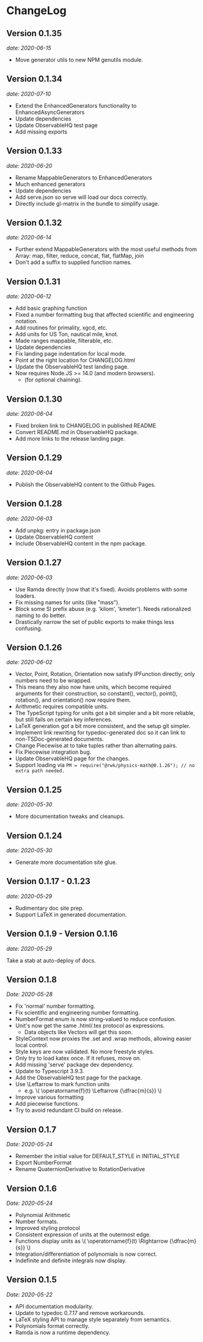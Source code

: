 # ChangeLog
## Version 0.1.35
_date: 2020-06-15_

* Move generator utils to new NPM genutils module.

## Version 0.1.34
_date: 2020-07-10_

* Extend the EnhancedGenerators functionality to EnhancedAsyncGenerators
* Update dependencies
* Update ObservableHQ test page
* Add missing exports

## Version 0.1.33
_date: 2020-06-20_

* Rename MappableGenerators to EnhancedGenerators
* Much enhanced generators
* Update dependencies
* Add serve.json so serve will load our docs correctly.
* Directly include gl-matrix in the bundle to simplify usage.

## Version 0.1.32
_date: 2020-06-14_

* Further extend MappableGenerators with the most useful methods from Array:
map, filter, reduce, concat, flat, flatMap, join
* Don't add a suffix to supplied function names.

## Version 0.1.31
_date: 2020-06-12_

* Add basic graphing function
* Fixed a number formatting bug that affected scientific and engineering notation.
* Add routines for primality, xgcd, etc.
* Add units for US Ton, nautical mile, knot.
* Made ranges mappable, filterable, etc.
* Update dependencies
* Fix landing page indentation for local mode.
* Point at the right location for CHANGELOG.html
* Update the ObservableHQ test landing page.
* Now requires Node.JS >= 14.0 (and modern browsers).
  * (for optional chaining).

## Version 0.1.30
_date: 2020-06-04_

* Fixed broken link to CHANGELOG in published README
* Convert README.md in ObservableHQ package.
* Add more links to the release landing page.

## Version 0.1.29
_date: 2020-06-04_

* Publish the ObservableHQ content to the Github Pages.

## Version 0.1.28
_date: 2020-06-03_

* Add unpkg: entry in package.json
* Update ObservableHQ content
* Include ObservableHQ content in the npm package.

## Version 0.1.27
_date: 2020-06-03_

* Use Ramda directly (now that it's fixed). Avoids problems with some loaders.
* Fix missing names for units (like "mass").
* Block some SI prefix abuse (e.g. 'kilom', 'kmeter'). Needs rationalized naming to do better.
* Drastically narrow the set of public exports to make things less confusing.

## Version 0.1.26
_date: 2020-06-02_

* Vector, Point, Rotation, Orientation now satisfy IPFunction directly; only numbers need to be wrapped.
* This means they also now have units, which become required arguments for their construction, so constant(),
  vector(), point(), rotation(), and orientation() now require them.
* Arithmetic requires compatible units.
* The TypeScript typing for units got a bit simpler and a bit more reliable, but still fails on certain key inferences.
* LaTeX generation got a bit more consistent, and the setup git simpler.
* Implement link rewriting for typedoc-generated doc so it can link to non-TSDoc-generated documents.
* Change Piecewise.at to take tuples rather than alternating pairs.
* Fix Piecewise integration bug.
* Update ObservableHQ page for the changes.
* Support loading via `PM = require("@rwk/physics-math@0.1.26"); // no extra path needed.`

## Version 0.1.25
_date: 2020-05-30_

* More documentation tweaks and cleanups.

## Version 0.1.24
_date: 2020-05-30_

* Generate more documentation site glue.

## Version 0.1.17 - 0.1.23
_date: 2020-05-29_

* Rudimentary doc site prep.
* Support LaTeX in generated documentation.

## Version 0.1.9 - Version 0.1.16
_date: 2020-05-29_

Take a stab at auto-deploy of docs.

## Version 0.1.8
_Date: 2020-05-28_

* Fix 'normal' number formatting.
* Fix scientific and engineering number formatting.
* NumberFormat enum is now string-valued to reduce confusion.
* Unit's now get the same .html/.tex protocol as expressions.
  * Data objects like Vectors will get this soon.
* StyleContext now proxies the .set and .wrap methods, allowing easier local control.
* Style keys are now validated. No more freestyle styles.
* Only try to load katex once. If it refuses, move on.
* Add missing 'serve' package dev dependency.
* Update to Typescript 3.9.3.
* Add the ObservableHQ test page for the package.
* Use \Leftarrow to mark function units
  * e.g. \\( \operatorname{f}(t) \Leftarrow {\dfrac{m}{s}} \\)
* Improve various formatting
* Add piecewise functions.
* Try to avoid redundant CI build on release.

## Version 0.1.7
_Date: 2020-05-24_

* Remember the initial value for DEFAULT_STYLE in INITIAL_STYLE
* Export NumberFormat
* Rename QuaternionDerivative to RotationDerivative

## Version 0.1.6
_Date: 2020-05-24_

* Polynomial Arithmetic
* Number formats.
* Improved styling protocol
* Consistent expression of units at the outermost edge.
* Functions display units as \\( \operatorname{f}(t) \Rightarrow {\dfrac{m}{s}} \\)
* Integration/differentiation of polynomials is now correct.
* Indefinite and definite integrals now display.

## Version 0.1.5
_Date: 2020-05-22_

* API documentation modularity.
* Update to typedoc 0.7.17 and remove workarounds.
* LaTeX styling API to manage style separately from semantics.
* Polynomials format correctly.
* Ramda is now a runtime dependency.


